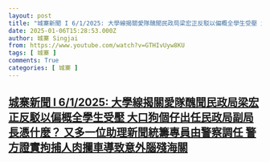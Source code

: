 ```yaml
---
layout: post
title: "城寨新聞 I 6/1/2025: 大學線揭關愛隊醜聞民政局梁宏正反駁以偏概全學生受壓 大口狗個仔出任民政局副局長憑什麼？ 又多一位助理新聞統籌專員由警察調任 警方證實拘捕人肉攔車導致意外腦殘海關"
date: 2025-01-06T15:28:53.000Z
author: 城寨 Singjai
from: https://www.youtube.com/watch?v=GTHIvUyw8KU
tags: [ 城寨 ]
comments: True
categories: [ 城寨 ]
---
```

<!--1736177333000-->
[城寨新聞 I 6/1/2025: 大學線揭關愛隊醜聞民政局梁宏正反駁以偏概全學生受壓 大口狗個仔出任民政局副局長憑什麼？ 又多一位助理新聞統籌專員由警察調任 警方證實拘捕人肉攔車導致意外腦殘海關](https://www.youtube.com/watch?v=GTHIvUyw8KU)
------

<div>

</div>
